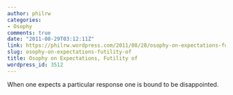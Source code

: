 ```yaml
---
author: philrw
categories:
- Osophy
comments: true
date: "2011-08-29T03:12:11Z"
link: https://philrw.wordpress.com/2011/08/28/osophy-on-expectations-futility-of/
slug: osophy-on-expectations-futility-of
title: Osophy on Expectations, Futility of
wordpress_id: 3512
---
```


When one expects a particular response one is bound to be disappointed.
